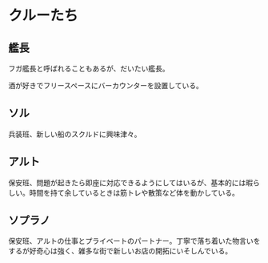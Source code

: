 # クルーたち

## 艦長

フガ艦長と呼ばれることもあるが、だいたい艦長。

酒が好きでフリースペースにバーカウンターを設置している。

## ソル

兵装班、新しい船のスクルドに興味津々。

## アルト

保安班、問題が起きたら即座に対応できるようにしてはいるが、基本的には暇らしい。時間を持て余しているときは筋トレや散策など体を動かしている。

## ソプラノ

保安班、アルトの仕事とプライベートのパートナー。丁寧で落ち着いた物言いをするが好奇心は強く、雑多な街で新しいお店の開拓にいそしんでいる。